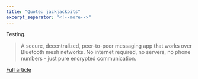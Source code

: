 ```yaml
---
title: "Quote: jackjackbits"
excerpt_separator: "<!--more-->"
---
```

Testing. 

> A secure, decentralized, peer-to-peer messaging app that works over Bluetooth mesh networks. No internet required, no servers, no phone numbers - just pure encrypted communication.

[Full article](https://github.com/jackjackbits/bitchat)